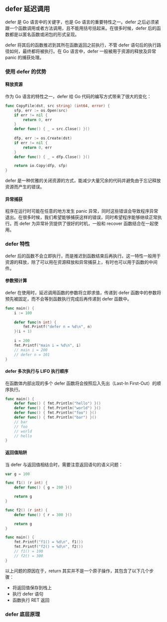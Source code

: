 defer 延迟调用
---------------------

 defer 是 Go 语言中的关键字，也是 Go 语言的重要特性之一。defer 之后必须紧跟一个函数调用或者方法调用，且不能用括号括起来。在很多时候，defer 后的函数都是以匿名函数或闭包的形式呈现。

defer 将其后的函数推迟到其所在函数返回之前执行，不管 defer 语句后的执行路径如何，最终都将被执行。在 Go 语言中，defer 一般被用于资源的释放及异常 panic 的捕获处理。



### 使用 defer 的优势



#### 释放资源

作为 Go 语言的特性之一，defer 给 Go 代码的编写方式带来了很大的变化：

```go
func CopyFile(dst, src string) (int64, error) {
    sfp, err := os.Open(src)
    if err != nil {
        return 0, err
    }
    defer func() { _ = src.Close() }()
    
    dfp, err := os.Create(dst)
    if err != nil {
        return 0, err
    }
    defer func() { _ = dfp.Close() }()

    return io.Copy(dfp, sfp)
}
```

defer 是一种优雅的关闭资源的方式，能减少大量冗余的代码并避免由于忘记释放资源而产生的错误。



#### 异常捕获

程序在运行时可能在任意的地方发生 panic 异常，同时这些错误会导致程序异常退出。在很多时候，我们希望能够捕获这样的错误，同时希望程序能够继续正常执行。而 defer 为异常补货提供了很好的时机，一般和 recover 函数结合在一起使用。



### defer 特性

defer 后的函数不会立即执行，而是推迟到函数结束后再执行。这一特性一般用于资源的释放，除了可以用在资源释放和异常捕获上，有时也可以用于函数的中间件。



#### 参数预计算

defer 在使用时，延迟调用函数的参数将立即求值，传递到 defer 函数中的参数将预先被固定，而不会等到函数执行完成后再传递到 defer 函数中。

```go
func main() {
    i := 100
    
    defer func(n int) {
        fmt.Printf("defer n = %d\n", n)
    }(i + 1)
    
    i = 200
    fmt.Printf("main i = %d\n", i)
    // main i = 200
    // defer n = 101
}
```



#### defer 多次执行与 LIFO 执行顺序

在函数体内部出现的多个 defer 函数将会按照后入先出（Last-In First-Out）的顺序执行。

```go
func main() {
    defer func() { fmt.Println("hello") }()
    defer func() { fmt.Println("world") }()
    defer func() { fmt.Println("foo") }()
    defer func() { fmt.Println("bar") }()
    // bar
    // foo
    // world
    // hello
}
```



#### 返回值陷阱

当 defer 与返回值相结合时，需要注意返回语句的语义问题：

```go
var g = 100

func f1() (r int) {
    defer func() { g = 200 }()

    return g
}

func f2() (r int) {
    defer func() { r = 300 }()

    return g
}

func main() {
    fmt.Printf("f1() = %d\n", f1())
    fmt.Printf("f2() = %d\n", f2())
    // f1() = 100
    // f2() = 300
}
```

以上问题的原因在于，return 其实并不是一个原子操作，其包含了以下几个步骤：

* 将返回值保存到栈上
* 执行 defer 语句
* 函数执行 RET 返回



### defer 底层原理

